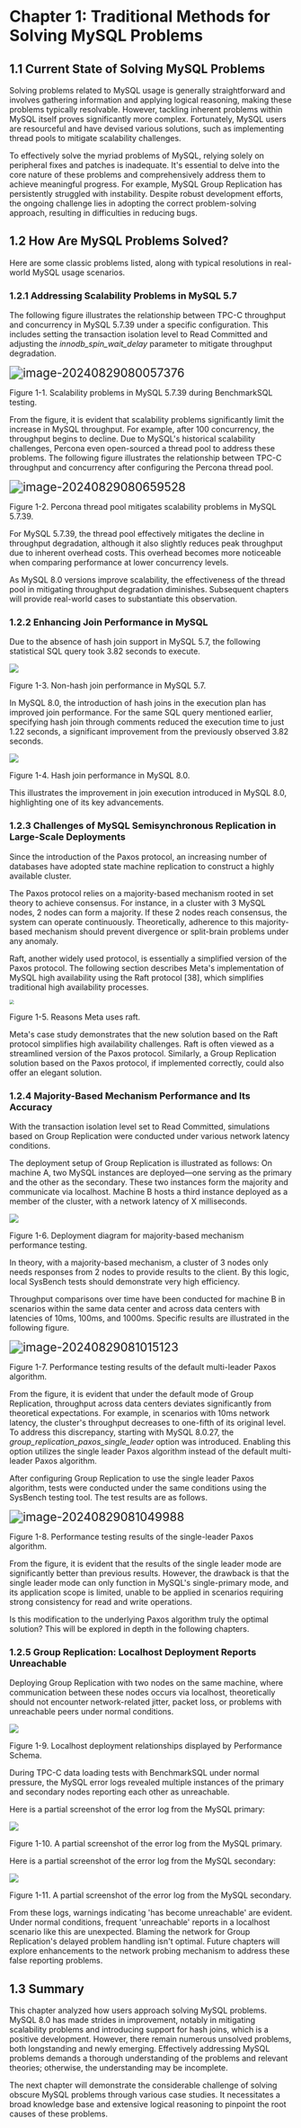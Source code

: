 # Chapter 1: Traditional Methods for Solving MySQL Problems

## 1.1 Current State of Solving MySQL Problems

Solving problems related to MySQL usage is generally straightforward and involves gathering information and applying logical reasoning, making these problems typically resolvable. However, tackling inherent problems within MySQL itself proves significantly more complex. Fortunately, MySQL users are resourceful and have devised various solutions, such as implementing thread pools to mitigate scalability challenges.

To effectively solve the myriad problems of MySQL, relying solely on peripheral fixes and patches is inadequate. It's essential to delve into the core nature of these problems and comprehensively address them to achieve meaningful progress. For example, MySQL Group Replication has persistently struggled with instability. Despite robust development efforts, the ongoing challenge lies in adopting the correct problem-solving approach, resulting in difficulties in reducing bugs.

## 1.2 How Are MySQL Problems Solved?

Here are some classic problems listed, along with typical resolutions in real-world MySQL usage scenarios.

### 1.2.1 Addressing Scalability Problems in MySQL 5.7

The following figure illustrates the relationship between TPC-C throughput and concurrency in MySQL 5.7.39 under a specific configuration. This includes setting the transaction isolation level to Read Committed and adjusting the *innodb_spin_wait_delay* parameter to mitigate throughput degradation.

<img src="media/image-20240829080057376.png" alt="image-20240829080057376" style="zoom:150%;" />

Figure 1-1. Scalability problems in MySQL 5.7.39 during BenchmarkSQL testing.

From the figure, it is evident that scalability problems significantly limit the increase in MySQL throughput. For example, after 100 concurrency, the throughput begins to decline. Due to MySQL's historical scalability challenges, Percona even open-sourced a thread pool to address these problems. The following figure illustrates the relationship between TPC-C throughput and concurrency after configuring the Percona thread pool.

<img src="media/image-20240829080659528.png" alt="image-20240829080659528" style="zoom:150%;" />

Figure 1-2. Percona thread pool mitigates scalability problems in MySQL 5.7.39.

For MySQL 5.7.39, the thread pool effectively mitigates the decline in throughput degradation, although it also slightly reduces peak throughput due to inherent overhead costs. This overhead becomes more noticeable when comparing performance at lower concurrency levels.

As MySQL 8.0 versions improve scalability, the effectiveness of the thread pool in mitigating throughput degradation diminishes. Subsequent chapters will provide real-world cases to substantiate this observation.

### 1.2.2 Enhancing Join Performance in MySQL

Due to the absence of hash join support in MySQL 5.7, the following statistical SQL query took 3.82 seconds to execute.

![](media/47b077e25be1755b8c698aea97f51f7f.png)

Figure 1-3. Non-hash join performance in MySQL 5.7.

In MySQL 8.0, the introduction of hash joins in the execution plan has improved join performance. For the same SQL query mentioned earlier, specifying hash join through comments reduced the execution time to just 1.22 seconds, a significant improvement from the previously observed 3.82 seconds.

![](media/12c296b6f5d91c71b24391af9c293363.png)

Figure 1-4. Hash join performance in MySQL 8.0.

This illustrates the improvement in join execution introduced in MySQL 8.0, highlighting one of its key advancements.

### 1.2.3 Challenges of MySQL Semisynchronous Replication in Large-Scale Deployments

Since the introduction of the Paxos protocol, an increasing number of databases have adopted state machine replication to construct a highly available cluster.

The Paxos protocol relies on a majority-based mechanism rooted in set theory to achieve consensus. For instance, in a cluster with 3 MySQL nodes, 2 nodes can form a majority. If these 2 nodes reach consensus, the system can operate continuously. Theoretically, adherence to this majority-based mechanism should prevent divergence or split-brain problems under any anomaly.

Raft, another widely used protocol, is essentially a simplified version of the Paxos protocol. The following section describes Meta's implementation of MySQL high availability using the Raft protocol [38], which simplifies traditional high availability processes.

<img src="media/91bc13de07d658b009ae498b5afa4ac1.png" style="zoom: 50%;" />

Figure 1-5. Reasons Meta uses raft.

Meta's case study demonstrates that the new solution based on the Raft protocol simplifies high availability challenges. Raft is often viewed as a streamlined version of the Paxos protocol. Similarly, a Group Replication solution based on the Paxos protocol, if implemented correctly, could also offer an elegant solution.

### 1.2.4 Majority-Based Mechanism Performance and Its Accuracy

With the transaction isolation level set to Read Committed, simulations based on Group Replication were conducted under various network latency conditions.

The deployment setup of Group Replication is illustrated as follows: On machine A, two MySQL instances are deployed—one serving as the primary and the other as the secondary. These two instances form the majority and communicate via localhost. Machine B hosts a third instance deployed as a member of the cluster, with a network latency of X milliseconds.

![](media/792556dcff5f267dcc5aefeb5ef0d035.png)

Figure 1-6. Deployment diagram for majority-based mechanism performance testing.

In theory, with a majority-based mechanism, a cluster of 3 nodes only needs responses from 2 nodes to provide results to the client. By this logic, local SysBench tests should demonstrate very high efficiency.

Throughput comparisons over time have been conducted for machine B in scenarios within the same data center and across data centers with latencies of 10ms, 100ms, and 1000ms. Specific results are illustrated in the following figure.

<img src="media/image-20240829081015123.png" alt="image-20240829081015123" style="zoom:150%;" />

Figure 1-7. Performance testing results of the default multi-leader Paxos algorithm.

From the figure, it is evident that under the default mode of Group Replication, throughput across data centers deviates significantly from theoretical expectations. For example, in scenarios with 10ms network latency, the cluster's throughput decreases to one-fifth of its original level. To address this discrepancy, starting with MySQL 8.0.27, the *group_replication_paxos_single_leader* option was introduced. Enabling this option utilizes the single leader Paxos algorithm instead of the default multi-leader Paxos algorithm.

After configuring Group Replication to use the single leader Paxos algorithm, tests were conducted under the same conditions using the SysBench testing tool. The test results are as follows.

<img src="media/image-20240829081049988.png" alt="image-20240829081049988" style="zoom:150%;" />

Figure 1-8. Performance testing results of the single-leader Paxos algorithm.

From the figure, it is evident that the results of the single leader mode are significantly better than previous results. However, the drawback is that the single leader mode can only function in MySQL's single-primary mode, and its application scope is limited, unable to be applied in scenarios requiring strong consistency for read and write operations.

Is this modification to the underlying Paxos algorithm truly the optimal solution? This will be explored in depth in the following chapters.

### 1.2.5 Group Replication: Localhost Deployment Reports Unreachable

Deploying Group Replication with two nodes on the same machine, where communication between these nodes occurs via localhost, theoretically should not encounter network-related jitter, packet loss, or problems with unreachable peers under normal conditions.

![](media/4a72da4d419da7730675d64c4d060128.png)

Figure 1-9. Localhost deployment relationships displayed by Performance Schema.

During TPC-C data loading tests with BenchmarkSQL under normal pressure, the MySQL error logs revealed multiple instances of the primary and secondary nodes reporting each other as unreachable.

Here is a partial screenshot of the error log from the MySQL primary:

![](media/4f558a475444869186a0641f934db534.png)

Figure 1-10. A partial screenshot of the error log from the MySQL primary.

Here is a partial screenshot of the error log from the MySQL secondary:

![](media/974f0f1b091afaba18ea375a73d87441.png)

Figure 1-11. A partial screenshot of the error log from the MySQL secondary.

From these logs, warnings indicating 'has become unreachable' are evident. Under normal conditions, frequent 'unreachable' reports in a localhost scenario like this are unexpected. Blaming the network for Group Replication's delayed problem handling isn't optimal. Future chapters will explore enhancements to the network probing mechanism to address these false reporting problems.

## 1.3 Summary

This chapter analyzed how users approach solving MySQL problems. MySQL 8.0 has made strides in improvement, notably in mitigating scalability problems and introducing support for hash joins, which is a positive development. However, there remain numerous unsolved problems, both longstanding and newly emerging. Effectively addressing MySQL problems demands a thorough understanding of the problems and relevant theories; otherwise, the understanding may be incomplete.

The next chapter will demonstrate the considerable challenge of solving obscure MySQL problems through various case studies. It necessitates a broad knowledge base and extensive logical reasoning to pinpoint the root causes of these problems.
